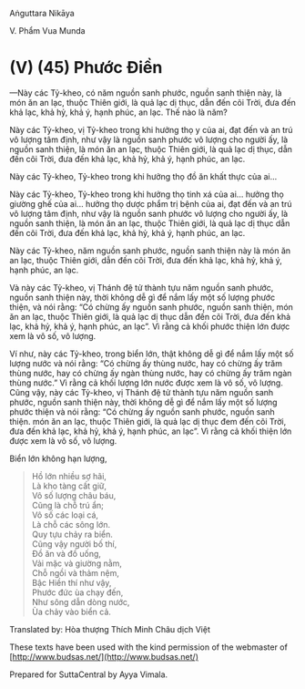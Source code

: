  

Aṅguttara Nikāya

V. Phẩm Vua Munda

# (V) (45) Phước Ðiền

—Này các Tỷ-kheo, có năm nguồn sanh phước, nguồn sanh thiện này, là món ăn an lạc, thuộc Thiên giới, là quả lạc dị thục, dẫn đến cõi Trời, đưa đến khả lạc, khả hỷ, khả ý, hạnh phúc, an lạc. Thế nào là năm?

Này các Tỷ-kheo, vị Tỷ-kheo trong khi hưởng thọ y của ai, đạt đến và an trú vô lượng tâm định, như vậy là nguồn sanh phước vô lượng cho người ấy, là nguồn sanh thiện, là món ăn an lạc, thuộc Thiên giới, là quả lạc dị thục, dẫn đến cõi Trời, đưa đến khả lạc, khả hỷ, khả ý, hạnh phúc, an lạc.

Này các Tỷ-kheo, Tỷ-kheo trong khi hưởng thọ đồ ăn khất thực của ai...

Này các Tỷ-kheo, Tỷ-kheo trong khi hưởng thọ tinh xá của ai... hưởng thọ giường ghế của ai... hưởng thọ dược phẩm trị bệnh của ai, đạt đến và an trú vô lượng tâm định, như vậy là nguồn sanh phước vô lượng cho người ấy, là nguồn sanh thiện, là món ăn an lạc, thuộc Thiên giới, là quả lạc dị thục dẫn đến cõi Trời, đưa đến khả lạc, khả hỷ, khả ý, hạnh phúc, an lạc.

Này các Tỷ-kheo, năm nguồn sanh phước, nguồn sanh thiện này là món ăn an lạc, thuộc Thiên giới, dẫn đến cõi Trời, đưa đến khả lạc, khả hỷ, khả ý, hạnh phúc, an lạc.

Và này các Tỷ-kheo, vị Thánh đệ tử thành tựu năm nguồn sanh phước, nguồn sanh thiện này, thời không dễ gì để nắm lấy một số lượng phước thiện, và nói rằng: “Có chừng ấy nguồn sanh phước, nguồn sanh thiện, món ăn an lạc, thuộc Thiên giới, là quả lạc dị thục dẫn đến cõi Trời, đưa đến khả lạc, khả hỷ, khả ý, hạnh phúc, an lạc”. Vì rằng cả khối phước thiện lớn được xem là vô số, vô lượng.

Ví như, này các Tỷ-kheo, trong biển lớn, thật không dễ gì để nắm lấy một số lượng nước và nói rằng: “Có chừng ấy thùng nước, hay có chừng ấy trăm thùng nước, hay có chừng ấy ngàn thùng nước, hay có chừng ấy trăm ngàn thùng nước.” Vì rằng cả khối lượng lớn nước được xem là vô số, vô lượng. Cũng vậy, này các Tỷ-kheo, vị Thánh đệ tử thành tựu năm nguồn sanh phước, nguồn sanh thiện này, thời không dễ gì để nắm lấy một số lượng phước thiện và nói rằng: “Có chừng ấy nguồn sanh phước, nguồn sanh thiện. món ăn an lạc, thuộc Thiên giới, là quả lạc dị thục đem đến cõi Trời, đưa đến khả lạc, khả hỷ, khả ý, hạnh phúc, an lạc”. Vì rằng cả khối thiện lớn được xem là vô số, vô lượng.

Biển lớn không hạn lượng,

> Hồ lớn nhiều sợ hãi,  
> Là kho tàng cất giữ,  
> Vô số lượng châu báu,  
> Cũng là chỗ trú ẩn;  
> Vô số các loại cá,  
> Là chỗ các sông lớn.  
> Quy tựu chảy ra biển.  
> Cũng vậy người bố thí,  
> Ðồ ăn và đồ uống,  
> Vải mặc và giường nằm,  
> Chỗ ngồi và thảm nệm,  
> Bậc Hiền thí như vậy,  
> Phước đức ùa chạy đến,  
> Như sông dẫn dòng nước,  
> Ùa chảy vào biển cả.

Translated by: Hòa thượng Thích Minh Châu dịch Việt

These texts have been used with the kind permission of the webmaster of [http://www.budsas.net/](http://www.budsas.net/)

Prepared for SuttaCentral by Ayya Vimala.